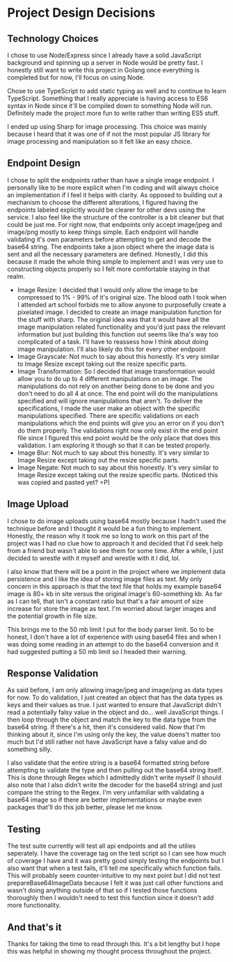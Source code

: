 # Project Design Decisions

## Technology Choices

I chose to use Node/Express since I already have a solid JavaScript background and spinning up a server in Node would be pretty fast. I honestly still want to write this project in Golang once everything is completed but for now, I'll focus on using Node.

Chose to use TypeScript to add static typing as well and to continue to learn TypeScript. Something that I really appreciate is having access to ES6 syntax in Node since it'll be compiled down to something Node will run. Definitely made the project more fun to write rather than writing ES5 stuff.

I ended up using Sharp for image processing. This choice was mainly because I heard that it was one of if not the most popular JS library for image processing and manipulation so it felt like an easy choice.

## Endpoint Design

I chose to split the endpoints rather than have a single image endpoint. I personally like to be more explicit when I'm coding and will always choice an implementation if I feel it helps with clarity. As opposed to building out a mechanism to choose the different alterations, I figured having the endpoints labeled explicitly would be clearer for other devs using the service. I also feel like the structure of the controller is a bit cleaner but that could be just me. For right now, that endpoints only accept image/jpeg and image/png mostly to keep things simple. Each endpoint will handle validating it's own parameters before attempting to get and decode the base64 string. The endpoints take a json object where the image data is sent and all the necessary parameters are defined. Honestly, I did this because it made the whole thing simple to implement and I was very use to constructing objects properly so I felt more comfortable staying in that realm.

<ul>
<li>Image Resize: I decided that I would only allow the image to be compressed to 1% - 99% of it's original size. The blood oath I took when I attended art school forbids me to allow anyone to purposefully create a pixelated image. I decided to create an image manipulation function for the stuff with sharp. The original idea was that it would have all the image manipulation related functionality and you'd just pass the relevant information but just building this function out seems like tha's way too complicated of a task. I'll have to reassess how I think about doing image manipulation. I'll also likely do this for every other endpoint</li>
<li>Image Grayscale: Not much to say about this honestly. It's very similar to Image Resize except taking out the resize specific parts.
</li>
<li>Image Transformation: So I decided that image transformation would allow you to do up to 4 different manipulations on an image. The manipulations do not rely on another being done to be done and you don't need to do all 4 at once. The end point will do the manipulations specified and will ignore manipulations that aren't. To deliver the specifications, I made the user make an object with the specific manipulations specified. There are specific validations on each manipulations which the end points will give you an error on if you don't do them properly. The validations right now only exist in the end point file since I figured this end point would be the only place that does this validation. I am exploring it though so that it can be tested properly.
</li>
<li>Image Blur: Not much to say about this honestly. It's very similar to Image Resize except taking out the resize specific parts.
</li>
<li>Image Negate: Not much to say about this honestly. It's very similar to Image Resize except taking out the resize specific parts. (Noticed this was copied and pasted yet? =P)
</li>
</ul>

## Image Upload

I chose to do image uploads using base64 mostly because I hadn't used the technique before and I thought it would be a fun thing to implement. Honestly, the reason why it took me so long to work on this part of the project was I had no clue how to approach it and decided that I'd seek help from a friend but wasn't able to see them for some time. After a while, I just decided to wrestle with it myself and wrestle with it I did, lol.

I also know that there will be a point in the project where we implement data persistence and I like the idea of storing image files as text. My only concern in this approach is that the text file that holds my example base64 image is 80+ kb in site versus the original image's 60-something kb. As far as I can tell, that isn't a constant ratio but that's a fair amount of size increase for store the image as text. I'm worried about larger images and the potential growth in file size.

This brings me to the 50 mb limit I put for the body parser limit. So to be honest, I don't have a lot of experience with using base64 files and when I was doing some reading in an attempt to do the base64 conversion and it had suggested putting a 50 mb limit so I headed their warning.

## Response Validation

As said before, I am only allowing image/jpeg and image/png as data types for now. To do validation, I just created an object that has the data types as keys and their values as true. I just wanted to ensure that JavaScript didn't read a potentially falsy value in the object and do... well JavaScript things. I then loop through the object and match the key to the data type from the base64 string. If there's a hit, then it's considered valid. Now that I'm thinking about it, since I'm using only the key, the value doens't matter too much but I'd still rather not have JavaScript have a falsy value and do something silly.

I also validate that the entire string is a base64 formatted string before attempting to validate the type and then pulling out the base64 string itself. This is done through Regex which I admittedly didn't write myself (I should also note that I also didn't write the decoder for the base64 string) and just compare the string to the Regex. I'm very unfamiliar with validating a base64 image so if there are better implementations or maybe even packages that'll do this job better, please let me know.

## Testing

The test suite currently will test all api endpoints and all the utilies seperately. I have the coverage tag on the test script so I can see how much of coverage I have and it was pretty good simply testing the endpoints but I also want that when a test fails, it'll tell me specifically which function fails. This will probably seem counter-intuitive to my next point but I did not test prepareBase64ImageData because I felt it was just call other functions and wasn't doing anything outside of that so if I tested those functions thoroughly then I wouldn't need to test this function since it doesn't add more functionality.

## And that's it

Thanks for taking the time to read through this. It's a bit lengthy but I hope this was helpful in showing my thought process throughout the project.